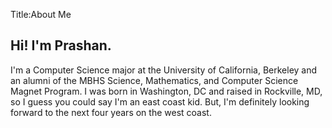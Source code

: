 Title:About Me

Hi! I'm Prashan.
----------------

I'm a Computer Science major at the University of California, Berkeley and an alumni of the 
MBHS Science, Mathematics, and Computer Science Magnet Program.  I was born in Washington, DC and raised in Rockville, MD, 
so I guess you could say I'm an east coast kid.  But, I'm definitely looking forward to the next four years on the west coast.


